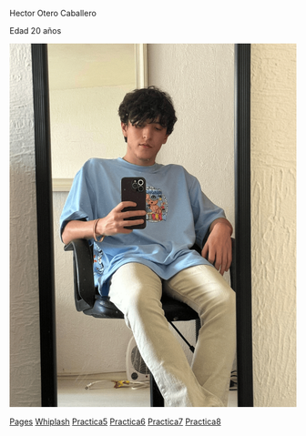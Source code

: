 Hector Otero Caballero

Edad 20 años

![YO](./docs/img/Yo.png)

[Pages](https://hectorotero.github.io/DesarrolloWeb/)
[Whiplash](https://hectorotero.github.io/DesarrolloWeb/Practica4/index.html)
[Practica5](https://hectorotero.github.io/DesarrolloWeb/Practica5/html/practica5.html)
[Practica6](https://hectorotero.github.io/DesarrolloWeb/Practica6/practica6.html)
[Practica7](https://hectorotero.github.io/DesarrolloWeb/practica7/index.html)
[Practica8](https://hectorotero.github.io/DesarrolloWeb/practica8/index.html)